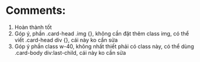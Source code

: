 # Comments:
1. Hoàn thành tốt
2. Góp ý, phần .card-head .img {}, không cần đặt thêm class img, có thể viết .card-head div {}, cái này ko cần sửa
3. Góp ý phần class w-40, không nhất thiết phải có class này, có thể dùng .card-body div:last-child, cái này ko cần sửa